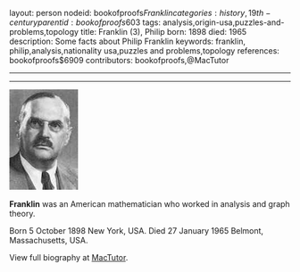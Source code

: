 layout: person
nodeid: bookofproofs$Franklin
categories: history,19th-century
parentid: bookofproofs$603
tags: analysis,origin-usa,puzzles-and-problems,topology
title: Franklin (3), Philip
born: 1898
died: 1965
description: Some facts about Philip Franklin
keywords: franklin, philip,analysis,nationality usa,puzzles and problems,topology
references: bookofproofs$6909
contributors: bookofproofs,@MacTutor

---


---

![Franklin.jpg](https://github.com/bookofproofs/bookofproofs.github.io/blob/main/_sources/_assets/images/portraits/Franklin.jpg?raw=true)

**Franklin** was an American mathematician who worked in analysis and graph theory.

Born 5 October 1898 New York, USA. Died 27 January 1965 Belmont, Massachusetts, USA.


View full biography at [MacTutor](https://mathshistory.st-andrews.ac.uk/Biographies/Franklin/).